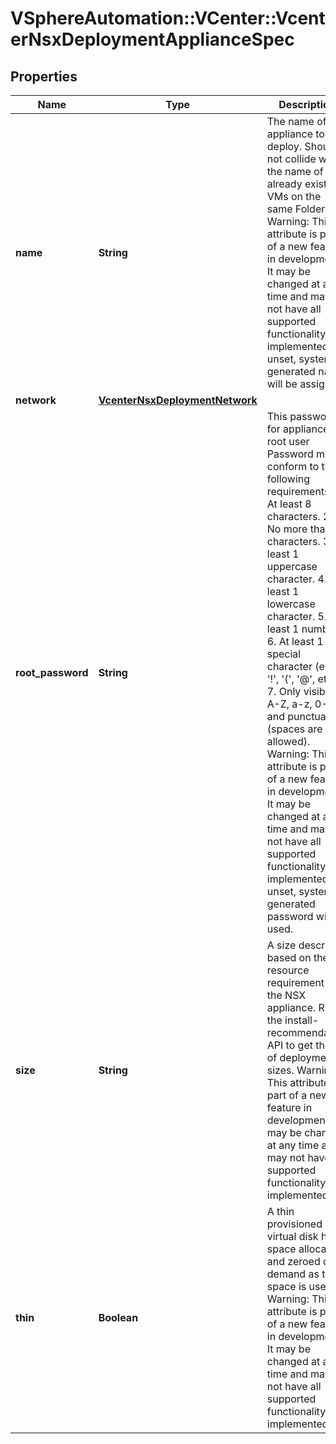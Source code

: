 # VSphereAutomation::VCenter::VcenterNsxDeploymentApplianceSpec

## Properties
Name | Type | Description | Notes
------------ | ------------- | ------------- | -------------
**name** | **String** | The name of the appliance to deploy. Should not collide with the name of already existing VMs on the same Folder. Warning: This attribute is part of a new feature in development. It may be changed at any time and may not have all supported functionality implemented. If unset, system generated name will be assigned. | [optional] 
**network** | [**VcenterNsxDeploymentNetwork**](VcenterNsxDeploymentNetwork.md) |  | 
**root_password** | **String** | This password is for appliance OS root user Password must conform to the following requirements: 1. At least 8 characters. 2. No more than 20 characters. 3. At least 1 uppercase character. 4. At least 1 lowercase character. 5. At least 1 number. 6. At least 1 special character (e.g., &#39;!&#39;, &#39;(&#39;, &#39;@&#39;, etc.). 7. Only visible A-Z, a-z, 0-9 and punctuation (spaces are not allowed). Warning: This attribute is part of a new feature in development. It may be changed at any time and may not have all supported functionality implemented. If unset, system generated password will be used. | [optional] 
**size** | **String** | A size descriptor based on the resource requirement of the NSX appliance. Run the install-recommendation API to get the list of deployment sizes. Warning: This attribute is part of a new feature in development. It may be changed at any time and may not have all supported functionality implemented. | 
**thin** | **Boolean** | A thin provisioned virtual disk has space allocated and zeroed on demand as the space is used. Warning: This attribute is part of a new feature in development. It may be changed at any time and may not have all supported functionality implemented. | 


